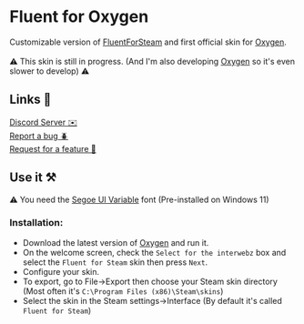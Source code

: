 # Fluent for Oxygen
Customizable version of [FluentForSteam](https://github.com/Piripe/FluentForSteam) and first official skin for [Oxygen](https://github.com/Piripe/Oxygen).
<br/><br/>
⚠️ This skin is still in progress. (And I'm also developing [Oxygen](https://github.com/Piripe/Oxygen) so it's even slower to develop) ⚠️

## Links 🔗
[Discord Server ✉️](https://discord.gg/QhaFQzXb9a)<br/>
[Report a bug 🪲](https://github.com/Piripe/FluentForOxygen/issues/new)<br/>
[Request for a feature 🤔](https://github.com/Piripe/FluentForOxygen/issues/new)

## Use it ⚒️
⚠️ You need the [Segoe UI Variable](https://aka.ms/SegoeUIVariable) font (Pre-installed on Windows 11)

### Installation:
- Download the latest version of [Oxygen](https://github.com/Piripe/Oxygen/releases/latest) and run it.
- On the welcome screen, check the `Select for the interwebz` box and select the `Fluent for Steam` skin then press `Next`.
- Configure your skin.
- To export, go to File->Export then choose your Steam skin directory (Most often it's `C:\Program Files (x86)\Steam\skins`)
- Select the skin in the Steam settings->Interface (By default it's called `Fluent for Steam`)
